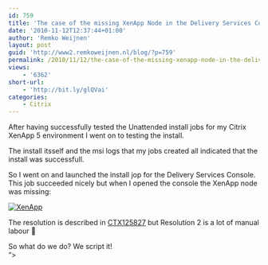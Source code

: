 ```yaml
---
id: 759
title: 'The case of the missing XenApp Node in the Delivery Services Console'
date: '2010-11-12T12:37:44+01:00'
author: 'Remko Weijnen'
layout: post
guid: 'http://www2.remkoweijnen.nl/blog/?p=759'
permalink: /2010/11/12/the-case-of-the-missing-xenapp-node-in-the-delivery-services-console/
views:
    - '6362'
short-url:
    - 'http://bit.ly/glQVai'
categories:
    - Citrix
---
```


After having successfully tested the Unattended install jobs for my Citrix XenApp 5 environment I went on to testing the install.

The install itsself and the msi logs that my jobs created all indicated that the install was successfull.

So I went on and launched the install jop for the Delivery Services Console. This job succeeded nicely but when I opened the console the XenApp node was missing:

[![XenApp](http://192.168.40.25:8081/wp-content/uploads/2010/11/xenapp-small.png)](http://192.168.40.25:8081/wp-content/uploads/2010/11/xenapp.png)

The resolution is described in [CTX125827](http://support.citrix.com/article/CTX125827 "Presentation Server or XenApp Nodes are Missing in the Access Management Console or Delivery Services Console") but Resolution 2 is a lot of manual labour 🙁

So what do we do? We script it!  
“&gt;